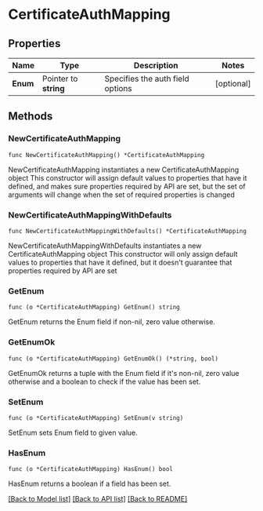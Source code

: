 # CertificateAuthMapping

## Properties

Name | Type | Description | Notes
------------ | ------------- | ------------- | -------------
**Enum** | Pointer to **string** | Specifies the auth field options | [optional] 

## Methods

### NewCertificateAuthMapping

`func NewCertificateAuthMapping() *CertificateAuthMapping`

NewCertificateAuthMapping instantiates a new CertificateAuthMapping object
This constructor will assign default values to properties that have it defined,
and makes sure properties required by API are set, but the set of arguments
will change when the set of required properties is changed

### NewCertificateAuthMappingWithDefaults

`func NewCertificateAuthMappingWithDefaults() *CertificateAuthMapping`

NewCertificateAuthMappingWithDefaults instantiates a new CertificateAuthMapping object
This constructor will only assign default values to properties that have it defined,
but it doesn't guarantee that properties required by API are set

### GetEnum

`func (o *CertificateAuthMapping) GetEnum() string`

GetEnum returns the Enum field if non-nil, zero value otherwise.

### GetEnumOk

`func (o *CertificateAuthMapping) GetEnumOk() (*string, bool)`

GetEnumOk returns a tuple with the Enum field if it's non-nil, zero value otherwise
and a boolean to check if the value has been set.

### SetEnum

`func (o *CertificateAuthMapping) SetEnum(v string)`

SetEnum sets Enum field to given value.

### HasEnum

`func (o *CertificateAuthMapping) HasEnum() bool`

HasEnum returns a boolean if a field has been set.


[[Back to Model list]](../README.md#documentation-for-models) [[Back to API list]](../README.md#documentation-for-api-endpoints) [[Back to README]](../README.md)


